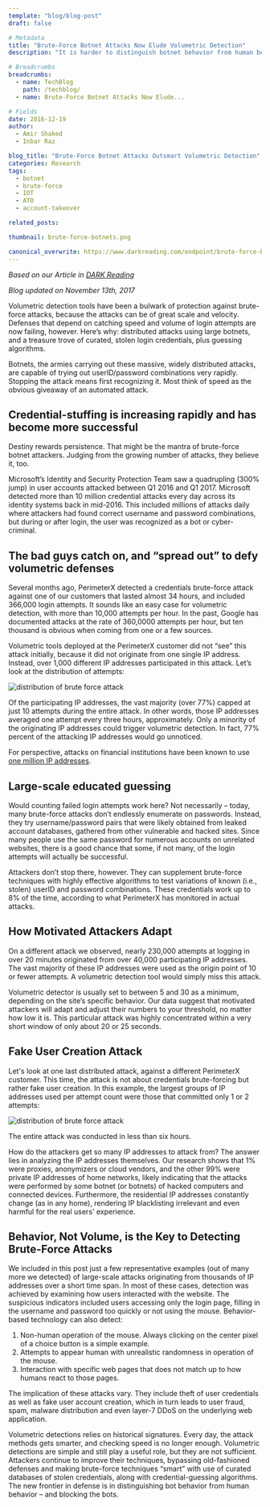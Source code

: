 ```yaml
---
template: "blog/blog-post"
draft: false

# Metadata
title: "Brute-Force Botnet Attacks Now Elude Volumetric Detection"
description: "It is harder to distinguish botnet behavior from human behavior now that brute force attacks can elude volumetric detection. Learn more from PerimeterX."

# Breadcrumbs
breadcrumbs:
  - name: TechBlog
    path: /techblog/
  - name: Brute-Force Botnet Attacks Now Elude...

# Fields
date: 2016-12-19
author:
  - Amir Shaked
  - Inbar Raz

blog_title: "Brute-Force Botnet Attacks Outsmart Volumetric Detection"
categories: Research
tags:
  - botnet
  - brute-force
  - IOT
  - ATO
  - account-takeover

related_posts:

thumbnail: brute-force-botnets.png

canonical_overwrite: https://www.darkreading.com/endpoint/brute-force-botnet-attacks-now-elude-volumetric-detection/a/d-id/1327742
---
```


_Based on our Article in [DARK Reading](https://www.darkreading.com/endpoint/brute-force-botnet-attacks-now-elude-volumetric-detection/a/d-id/1327742)_

_Blog updated on November 13th, 2017_

Volumetric detection tools have been a bulwark of protection against brute-force attacks, because the attacks can be of great scale and velocity. Defenses that depend on catching speed and volume of login attempts are now failing, however. Here’s why: distributed attacks using large botnets, and a treasure trove of curated, stolen login credentials, plus guessing algorithms.

Botnets, the armies carrying out these massive, widely distributed attacks, are capable of trying out userID/password combinations very rapidly. Stopping the attack means first recognizing it. Most think of speed as the obvious giveaway of an automated attack.

## Credential-stuffing is increasing rapidly and has become more successful

Destiny rewards persistence. That might be the mantra of brute-force botnet attackers. Judging from the growing number of attacks, they believe it, too.

Microsoft’s Identity and Security Protection Team saw a quadrupling (300% jump) in user accounts attacked between Q1 2016 and Q1 2017. Microsoft detected more than 10 million credential attacks every day across its identity systems back in mid-2016. This included millions of attacks daily where attackers had found correct username and password combinations, but during or after login, the user was recognized as a bot or cyber-criminal.

## The bad guys catch on, and “spread out” to defy volumetric defenses

Several months ago, PerimeterX detected a credentials brute-force attack against one of our customers that lasted almost 34 hours, and included 366,000 login attempts. It sounds like an easy case for volumetric detection, with more than 10,000 attempts per hour. In the past, Google has documented attacks at the rate of 360,0000 attempts per hour, but ten thousand is obvious when coming from one or a few sources.

Volumetric tools deployed at the PerimeterX customer did not “see” this attack initially, because it did not originate from one single IP address. Instead, over 1,000 different IP addresses participated in this attack. Let’s look at the distribution of attempts:

![distribution of brute force attack](/assets/images/blog/iot-ato.png)<br>

Of the participating IP addresses, the vast majority (over 77%) capped at just 10 attempts during the entire attack. In other words, those IP addresses averaged one attempt every three hours, approximately. Only a minority of the originating IP addresses could trigger volumetric detection. In fact, 77% percent of the attacking IP addresses would go unnoticed.

For perspective, attacks on financial institutions have been known to use [one million IP addresses](http://www.circleid.com/posts/20160620_nearly_1_million_ip_addresses_used_by_attackers_on_a_single_target/).

## Large-scale educated guessing

Would counting failed login attempts work here? Not necessarily – today, many brute-force attacks don’t endlessly enumerate on passwords. Instead, they try username/password pairs that were likely obtained from leaked account databases, gathered from other vulnerable and hacked sites. Since many people use the same password for numerous accounts on unrelated websites, there is a good chance that some, if not many, of the login attempts will actually be successful.

Attackers don’t stop there, however. They can supplement brute-force techniques with highly effective algorithms to test variations of known (i.e., stolen) userID and password combinations. These credentials work up to 8% of the time, according to what PerimeterX has monitored in actual attacks.

## How Motivated Attackers Adapt

On a different attack we observed, nearly 230,000 attempts at logging in over 20 minutes originated from over 40,000 participating IP addresses. The vast majority of these IP addresses were used as the origin point of 10 or fewer attempts. A volumetric detection tool would simply miss this attack.

Volumetric detector is usually set to between 5 and 30 as a minimum, depending on the site’s specific behavior. Our data suggest that motivated attackers will adapt and adjust their numbers to your threshold, no matter how low it is. This particular attack was highly concentrated within a very short window of only about 20 or 25 seconds.

## Fake User Creation Attack

Let's look at one last distributed attack, against a different PerimeterX customer. This time, the attack is not about credentials brute-forcing but rather fake user creation. In this example, the largest groups of IP addresses used per attempt count were those that committed only 1 or 2 attempts:

![distribution of brute force attack](/assets/images/blog/ip-addresses.png)<br>

The entire attack was conducted in less than six hours.

How do the attackers get so many IP addresses to attack from? The answer lies in analyzing the IP addresses themselves. Our research shows that 1% were proxies, anonymizers or cloud vendors, and the other 99% were private IP addresses of home networks, likely indicating that the attacks were performed by some botnet (or botnets) of hacked computers and connected devices. Furthermore, the residential IP addresses constantly change (as in any home), rendering IP blacklisting irrelevant and even harmful for the real users' experience.

## Behavior, Not Volume, is the Key to Detecting Brute-Force Attacks

We included in this post just a few representative examples (out of many more we detected) of large-scale attacks originating from thousands of IP addresses over a short time span. In most of these cases, detection was achieved by examining how users interacted with the website. The suspicious indicators included users accessing only the login page, filling in the username and password too quickly or not using the mouse. Behavior-based technology can also detect:

1. Non-human operation of the mouse. Always clicking on the center pixel of a choice button is a simple example.
2. Attempts to appear human with unrealistic randomness in operation of the mouse.
3. Interaction with specific web pages that does not match up to how humans react to those pages.

The implication of these attacks vary. They include theft of user credentials as well as fake user account creation, which in turn leads to user fraud, spam, malware distribution and even layer-7 DDoS on the underlying web application.

Volumetric detections relies on historical signatures. Every day, the attack methods gets smarter, and checking speed is no longer enough. Volumetric detections are simple and still play a useful role, but they are not sufficient. Attackers continue to improve their techniques, bypassing old-fashioned defenses and making brute-force techniques “smart” with use of curated databases of stolen credentials, along with credential-guessing algorithms. The new frontier in defense is in distinguishing bot behavior from human behavior – and blocking the bots.
